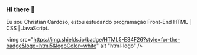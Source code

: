 ### Hi there 👋

Eu sou Christian Cardoso, estou estudando programação Front-End HTML | CSS | JavaScript.

<img src="https://img.shields.io/badge/HTML5-E34F26?style=for-the-badge&logo=html5&logoColor=white" alt "html-logo" />
